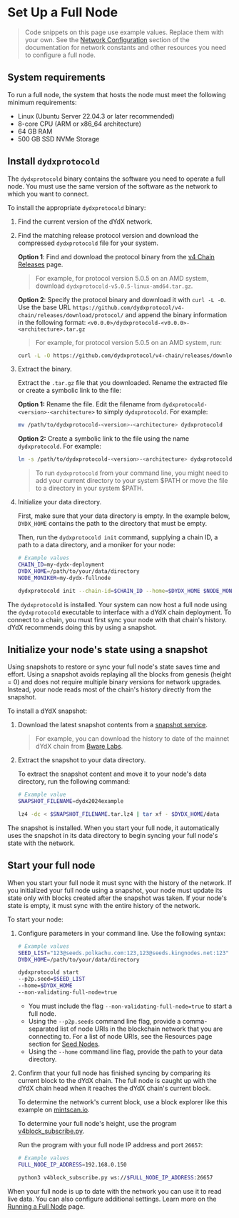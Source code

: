# Set Up a Full Node

> Code snippets on this page use example values. Replace them with your own. See the [Network Configuration](../infrastructure_providers-network/network_constants.mdx) section of the documentation for network constants and other resources you need to configure a full node.

## System requirements
To run a full node, the system that hosts the node must meet the following minimum requirements:

- Linux (Ubuntu Server 22.04.3 or later recommended)
- 8-core CPU (ARM or x86_64 architecture)
- 64 GB RAM
- 500 GB SSD NVMe Storage

## Install `dydxprotocold`

The `dydxprotocold` binary contains the software you need to operate a full node. You must use the same version of the software as the network to which you want to connect.

To install the appropriate `dydxprotocold` binary:

1. Find the current version of the dYdX network.

2. Find the matching release protocol version and download the compressed `dydxprotocold` file for your system.

   **Option 1**: Find and download the protocol binary from the [v4 Chain Releases](https://github.com/dydxprotocol/v4-chain/releases/) page.
   
   > For example, for protocol version 5.0.5 on an AMD system, download `dydxprotocold-v5.0.5-linux-amd64.tar.gz`.

   **Option 2**: Specify the protocol binary and download it with `curl -L -O`. Use the base URL `https://github.com/dydxprotocol/v4-chain/releases/download/protocol/`
   and append the binary information in the following format:
   `<v0.0.0>/dydxprotocold-<v0.0.0>-<architecture>.tar.gz`
  
   > For example, for protocol version 5.0.5 on an AMD system, run:
   
   ```bash
   curl -L -O https://github.com/dydxprotocol/v4-chain/releases/download/protocol/v5.0.5/dydxprotocold-v5.0.5-linux-amd64.tar.gz
   ```

3. Extract the binary.

   Extract the `.tar.gz` file that you downloaded. Rename the extracted file or create a symbolic link to the file:

   **Option 1:** Rename the file. Edit the filename from `dydxprotocold-<version>-<architecture>` to simply `dydxprotocold`. For example:

   ```bash
   mv /path/to/dydxprotocold-<version>-<architecture> dydxprotocold
   ```

   **Option 2:** Create a symbolic link to the file using the name `dydxprotocold`. For example:

   ```bash
   ln -s /path/to/dydxprotocold-<version>-<architecture> dydxprotocold
   ```

   > To run `dydxprotocold` from your command line, you might need to add your current directory to your system $PATH or move the file to a directory in your system $PATH.

4. Initialize your data directory.

   First, make sure that your data directory is empty. In the example below, `DYDX_HOME` contains the path to the directory that must be empty.

   Then, run the `dydxprotocold init` command, supplying a chain ID, a path to a data directory, and a moniker for your node:

   ```bash
   # Example values
   CHAIN_ID=my-dydx-deployment
   DYDX_HOME=/path/to/your/data/directory
   NODE_MONIKER=my-dydx-fullnode
   
   dydxprotocold init --chain-id=$CHAIN_ID --home=$DYDX_HOME $NODE_MONIKER
   ```

The `dydxprotocold` is installed. Your system can now host a full node using the `dydxprotocold` executable to interface with a dYdX chain deployment. To connect to a chain, you must first sync your node with that chain's history. dYdX recommends doing this by using a snapshot.

## Initialize your node's state using a snapshot
Using snapshots to restore or sync your full node's state saves time and effort. Using a snapshot avoids replaying all the blocks from genesis (height = 0) and does not require multiple binary versions for network upgrades. Instead, your node reads most of the chain's history directly from the snapshot.

To install a dYdX snapshot:

1. Download the latest snapshot contents from a [snapshot service](/infrastructure_providers-network/resources#snapshot-service).

   > For example, you can download the history to date of the mainnet dYdX chain from [Bware Labs](https://bwarelabs.com/snapshots/dydx).

2. Extract the snapshot to your data directory.

   To extract the snapshot content and move it to your node's data directory, run the following command:

   ```bash
   # Example value
   SNAPSHOT_FILENAME=dydx2024example

   lz4 -dc < $SNAPSHOT_FILENAME.tar.lz4 | tar xf - $DYDX_HOME/data
   ```

The snapshot is installed. When you start your full node, it automatically uses the snapshot in its data directory to begin syncing your full node's state with the network.

## Start your full node
When you start your full node it must sync with the history of the network. If you initialized your full node using a snapshot, your node must update its state only with blocks created after the snapshot was taken. If your node's state is empty, it must sync with the entire history of the network.

To start your node:

1. Configure parameters in your command line. Use the following syntax:

   ```bash
   # Example values
   SEED_LIST="123@seeds.polkachu.com:123,123@seeds.kingnodes.net:123"
   DYDX_HOME=/path/to/your/data/directory

   dydxprotocold start
   --p2p.seed=$SEED_LIST
   --home=$DYDX_HOME
   --non-validating-full-node=true
   ```

   - You must include the flag `--non-validating-full-node=true` to start a full node.
   - Using the `--p2p.seeds` command line flag, provide a comma-separated list of node URIs in the blockchain network that you are connecting to. For a list of node URIs, see the Resources page section for [Seed Nodes](../infrastructure_providers-network/resources.mdx#seed-nodes).
   - Using the `--home` command line flag, provide the path to your data directory.

2. Confirm that your full node has finished syncing by comparing its current block to the dYdX chain. The full node is caught up with the dYdX chain head when it reaches the dYdX chain's current block.

   To determine the network's current block, use a block explorer like this example on [mintscan.io](https://www.mintscan.io/dydx).

   To determine your full node's height, use the program [v4block_subscribe.py](https://github.com/chiwalfrm/dydxexamples/blob/1d46b7a75499205d9c1c1986ae4ae8f21b6c1385/v4block_subscribe.py).

   Run the program with your full node IP address and port `26657`:
   ```bash
   # Example values
   FULL_NODE_IP_ADDRESS=192.168.0.150

   python3 v4block_subscribe.py ws://$FULL_NODE_IP_ADDRESS:26657
   ```

When your full node is up to date with the network you can use it to read live data. You can also configure additional settings. Learn more on the [Running a Full Node](../infrastructure_providers-validators/running_full_node) page.


